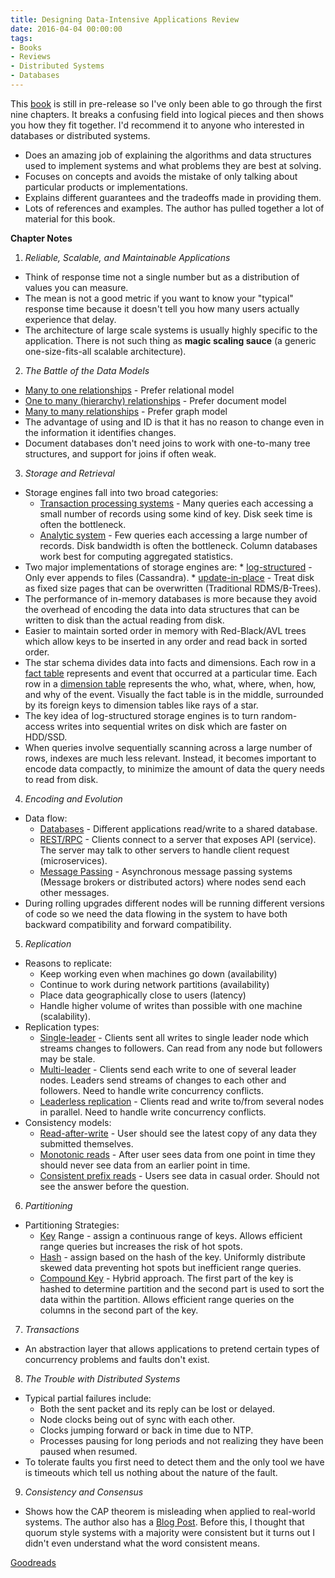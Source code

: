 ```yaml
---
title: Designing Data-Intensive Applications Review
date: 2016-04-04 00:00:00
tags:
- Books
- Reviews
- Distributed Systems
- Databases
---
```

This [book](https://www.goodreads.com/book/show/23463279-designing-data-intensive-applications?utm_medium=api&utm_source=blog_book) is still in pre-release so I've only been able to go through the first nine chapters.  It breaks a confusing field into logical pieces and then shows you how they fit together.  I'd recommend it to anyone who interested in databases or distributed systems.

- Does an amazing job of explaining the algorithms and data structures used to implement systems and what problems they are best at solving.
- Focuses on concepts and avoids the mistake of only talking about particular products or implementations.
- Explains different guarantees and the tradeoffs made in providing them.
- Lots of references and examples.  The author has pulled together a lot of material for this book.

**Chapter Notes**
1. *Reliable, Scalable, and Maintainable Applications*
  * Think of response time not a single number but as a distribution of values you can measure.
  * The mean is not a good metric if you want to know your "typical" response time because it doesn't tell you how many users actually experience that delay.
  * The architecture of large scale systems is usually highly specific to the application.  There is not such thing as **magic scaling sauce** (a generic one-size-fits-all scalable architecture).
2. *The Battle of the Data Models*
  * <u>Many to one relationships</u> - Prefer relational model
  * <u>One to many (hierarchy) relationships</u> - Prefer document model
  * <u>Many to many relationships</u> - Prefer graph model
  * The advantage of using and ID is that it has no reason to change even in the information it identifies changes.
  * Document databases don't need joins to work with one-to-many tree structures, and support for joins if often weak.
3. *Storage and Retrieval*
  * Storage engines fall into two broad categories:
    * <u>Transaction processing systems</u> - Many queries each accessing a small number of records using some kind of key.  Disk seek time is often the bottleneck.
    * <u>Analytic system</u> - Few queries each accessing a large number of records.  Disk bandwidth is often the bottleneck.  Column databases work best for computing aggregated statistics.
   * Two major implementations of storage engines are:
    * <u>log-structured</u> - Only ever appends to files (Cassandra).
    * <u>update-in-place</u> - Treat disk as fixed size pages that can be overwritten (Traditional RDMS/B-Trees).
   * The performance of in-memory databases is more because they avoid the overhead of encoding the data into data structures that can be written to disk than the actual reading from disk.
   * Easier to maintain sorted order in memory with Red-Black/AVL trees which allow keys to be inserted in any order and read back in sorted order.
   * The star schema divides data into facts and dimensions.  Each row in a <u>fact table</u> represents and event that occurred at a particular time.  Each row in a <u>dimension table</u> represents the who, what, where, when, how, and why of the event.  Visually the fact table is in the middle, surrounded by its foreign keys to dimension tables like rays of a star.
   * The key idea of log-structured storage engines is to turn random-access writes into sequential writes on disk which are faster on HDD/SSD.
   * When queries involve sequentially scanning across a large number of rows, indexes are much less relevant.  Instead, it becomes important to encode data compactly, to minimize the amount of data the query needs to read from disk.
4. *Encoding and Evolution*
  * Data flow:
    * <u>Databases</u> - Different applications read/write to a shared database.
    * <u>REST/RPC</u> - Clients connect to a server that exposes API (service).  The server may talk to other servers to handle client request (microservices).
    * <u>Message Passing</u> - Asynchronous message passing systems (Message brokers or distributed actors) where nodes send each other messages.
  * During rolling upgrades different nodes will be running different versions of code so we need the data flowing in the system to have both backward compatibility and forward compatibility.
5. *Replication*
  * Reasons to replicate:
    * Keep working even when machines go down (availability)
    * Continue to work during network partitions (availability)
    * Place data geographically close to users (latency)
    * Handle higher volume of writes than possible with one machine (scalability).
  * Replication types:
    * <u>Single-leader</u> - Clients sent all writes to single leader node which streams changes to followers.  Can read from any node but followers may be stale.
    * <u>Multi-leader</u> - Clients send each write to one of several leader nodes.  Leaders send streams of changes to each other and followers.   Need to handle write concurrency conflicts.
    * <u>Leaderless replication</u> - Clients read and write to/from several nodes in parallel.   Need to handle write concurrency conflicts.
  * Consistency models:
    * <u>Read-after-write</u> - User should see the latest copy of any data they submitted themselves.
    * <u>Monotonic reads</u> - After user sees data from one point in time they should never see data from an earlier point in time.
    * <u>Consistent prefix reads</u> - Users see data in casual order.  Should not see the answer before the question.
6. *Partitioning*
  * Partitioning Strategies:
    * <u>Key</u> Range - assign a continuous range of keys.  Allows efficient range queries but increases the risk of hot spots.
    * <u>Hash</u> - assign based on the hash of the key.  Uniformly distribute skewed data preventing hot spots but inefficient range queries.
    * <u>Compound Key</u> -  Hybrid approach. The first part of the key is hashed to determine partition and the second part is used to sort the data within the partition.  Allows efficient range queries on the columns in the second part of the key.
7. *Transactions*
  * An abstraction layer that allows applications to pretend certain types of concurrency problems and faults don't exist.
8. *The Trouble with Distributed Systems*
  * Typical partial failures include:
    * Both the sent packet and its reply can be lost or delayed.
    * Node clocks being out of sync with each other.
    * Clocks jumping forward or back in time due to NTP.
    * Processes pausing for long periods and not realizing they have been paused when resumed.
  * To tolerate faults you first need to detect them and the only tool we have is timeouts which tell us nothing about the nature of the fault.
9. *Consistency and Consensus*
  * Shows how the CAP theorem is misleading when applied to real-world systems.  The author also has a [Blog Post](https://martin.kleppmann.com/2015/05/11/please-stop-calling-databases-cp-or-ap.html).  Before this, I thought that quorum style systems with a majority were consistent but it turns out I didn't even understand what the word consistent means.

[Goodreads](https://www.goodreads.com/book/show/23463279-designing-data-intensive-applications?utm_medium=api&utm_source=blog_book)